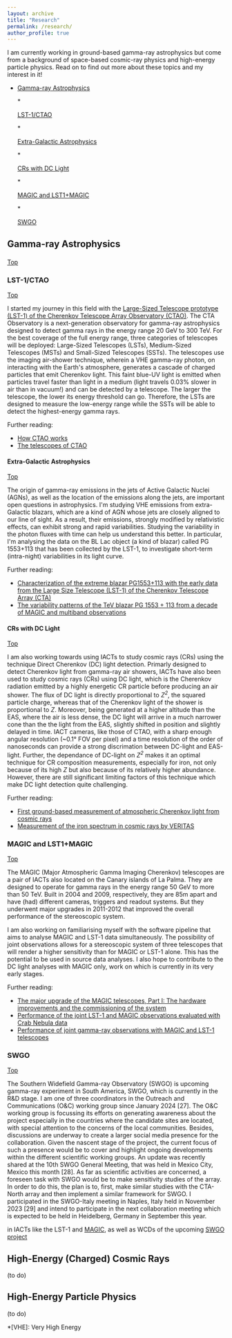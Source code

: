 ```yaml
---
layout: archive
title: "Research"
permalink: /research/
author_profile: true
---
```


I am currently working in ground-based gamma-ray astrophysics but come from a background of space-based cosmic-ray physics and high-energy particle physics. Read on to find out more about these topics and my interest in it!

* <p><a href="#gamma_astro">Gamma-ray Astrophysics</a></p>
  * <p><a href="#lst1_ctao">LST-1/CTAO</a></p>
    * <p><a href="#egal_astro">Extra-Galactic Astrophysics</a></p>
    * <p><a href="#cr_dc">CRs with DC Light</a></p>
  * <p><a href="#magic_lst">MAGIC and LST1+MAGIC</a></p>
  * <p><a href="#swgo">SWGO</a></p>

## <p id="gamma_astro">Gamma-ray Astrophysics</p>
<a href="#top">Top</a>

### <p id="lst1_ctao">LST-1/CTAO</p>
<a href="#top">Top</a>

I started my journey in this field with the [Large-Sized Telescope prototype (LST-1) of the Cherenkov Telescope Array Observatory (CTAO)](https://www.ctao.org). The CTA Observatory is a next-generation observatory for gamma-ray astrophysics designed to detect gamma rays in the energy range 20 GeV to 300 TeV. For the best coverage of the full energy range, three categories of telescopes will be deployed: Large-Sized Telescopes (LSTs), Medium-Sized Telescopes (MSTs) and Small-Sized Telescopes (SSTs). The telescopes use the imaging air-shower technique, wherein a VHE gamma-ray photon, on interacting with the Earth's atmosphere, generates a cascade of charged particles that emit Cherenkov light. This faint blue-UV light is emitted when particles travel faster than light in a medium (light travels 0.03% slower in air than in vacuum!) and can be detected by a telescope. The larger the telescope, the lower its energy threshold can go. Therefore, the LSTs are designed to measure the low-energy range while the SSTs will be able to detect the highest-energy gamma rays. 

Further reading:
* [How CTAO works](https://www.ctao.org/emission-to-discovery/science/how-ctao-works/)
* [The telescopes of CTAO](https://www.ctao.org/emission-to-discovery/telescopes/)

#### <p id="egal_astro">Extra-Galactic Astrophysics
<a href="#top">Top</a>

The origin of gamma-ray emissions in the jets of Active Galactic Nuclei (AGNs), as well as the location of the emissions along the jets, are important open questions in astrophysics. I'm studying VHE emissions from extra-Galactic blazars, which are a kind of AGN whose jets are closely aligned to our line of sight. As a result, their emissions, strongly modified by relativistic effects, can exhibit strong and rapid variabilities. Studying the variability in the photon fluxes with time can help us understand this better. In particular, I'm analysing the data on the BL Lac object (a kind of blazar) called PG 1553+113 that has been collected by the LST-1, to investigate short-term (intra-night) variabilities in its light curve.

Further reading:
* [Characterization of the extreme blazar PG1553+113 with the early data from the Large Size Telescope (LST-1) of the Cherenkov Telescope Array (CTA)](https://hdl.handle.net/20.500.12608/51830)
* [The variability patterns of the TeV blazar PG 1553 + 113 from a decade of MAGIC and multiband observations](https://doi.org/10.1093/mnras/stae649)

#### <p id="cr_dc">CRs with DC Light</p>
<a href="#top">Top</a>

I am also working towards using IACTs to study cosmic rays (CRs) using the technique Direct Cherenkov (DC) light detection. Primarly designed to detect Cherenkov light from gamma-ray air showers, IACTs have also been used to study cosmic rays (CRs) using DC light, which is the Cherenkov radiation emitted by a highly energetic CR particle before producing an air shower. The flux of DC light is directly proportional to <i>Z<sup>2</sup></i>, the squared particle charge, whereas that of the Cherenkov light of the shower is proportional to <i>Z</i>. Moreover, being generated at a higher altitude than the EAS, where the air is less dense, the DC light will arrive in a much narrower cone than the the light from the EAS, slightly shifted in position and slightly delayed in time. IACT cameras, like those of CTAO, with a sharp enough angular resolution (~0.1° FOV per pixel) and a time resolution of the order of nanoseconds can provide a strong discrimation between DC-light and EAS-light. Further, the dependance of DC-light on <i>Z<sup>2</sup></i> makes it an optimal technique for CR composition measurements, especially for iron, not only because of its high <i>Z</i> but also because of its relatively higher abundance. However, there are still significant limiting factors of this technique which make DC light detection quite challenging.

Further reading:
* [First ground-based measurement of atmospheric Cherenkov light from cosmic rays](https://journals.aps.org/prd/abstract/10.1103/PhysRevD.75.042004)
* [Measurement of the iron spectrum in cosmic rays by VERITAS](https://journals.aps.org/prd/abstract/10.1103/PhysRevD.98.022009)

### <p id="magic_lst">MAGIC and LST1+MAGIC</p>
<a href="#top">Top</a>

The MAGIC (Major Atmospheric Gamma Imaging Cherenkov) telescopes are a pair of IACTs also located on the Canary islands of La Palma. They are designed to operate for gamma rays in the energy range 50 GeV to more than 50 TeV. Built in 2004 and 2009, respectively, they are 85m apart and have (had) different cameras, triggers and readout systems. But they underwent major upgrades in 2011-2012 that improved the overall performance of the stereoscopic system.

I am also working on familiarising myself with the software pipeline that aims to analyse MAGIC and LST-1 data simultaneously. The possibility of joint observations allows for a stereoscopic system of three telescopes that will render a higher sensitivity than for MAGIC or LST-1 alone. This has the potential to be used in source data analyses. I also hope to contribute to the DC light analyses with MAGIC only, work on which is currently in its very early stages.

Further reading:
* [The major upgrade of the MAGIC telescopes, Part I: The hardware improvements and the commissioning of the system](https://www.sciencedirect.com/science/article/pii/S0927650515000663)
* [Performance of the joint LST-1 and MAGIC observations evaluated with Crab Nebula data](	https://doi.org/10.1051/0004-6361/202346927)
* [Performance of joint gamma-ray observations with MAGIC and LST-1 telescopes](https://doi.org/10.22323/1.444.0636)

### <p id="swgo">SWGO</p>
<a href="#top">Top</a>

The Southern Widefield Gamma-ray Observatory (SWGO) is upcoming gamma-ray experiment in South America, SWGO, which is currently in the R&D stage. I am one of three coordinators in the Outreach and Communications (O&C) working group since January 2024 [27]. The O&C working group is focussing its efforts on generating awareness about the project especially in the countries where the candidate sites are located, with special attention to the concerns of the local communities. Besides, discussions are underway to create a larger social media presence for the collaboration. Given the nascent stage of the project, the current focus of such a presence would be to cover and highlight ongoing developments within the different scientific working groups. An update was recently shared at the 10th SWGO General Meeting, that was held in Mexico City, Mexico this month [28]. As far as scientific activities are concerned, a foreseen task with SWGO would be to make sensitivity studies of the array. In order to do this, the plan is to, first, make similar studies with the CTA-North array and then implement a similar framework for SWGO. I participated in the SWGO-Italy meeting in Naples, Italy held in November 2023 [29] and intend to participate in the next collaboration meeting which is expected to be held in Heidelberg, Germany in September this year.

in IACTs like the LST-1 and [MAGIC](http://magic.mppmu.mpg.de), as well as WCDs of the upcoming [SWGO project](https://www.swgo.org/SWGOWiki/doku.php)


## High-Energy (Charged) Cosmic Rays

(to do)

## High-Energy Particle Physics

(to do)

*[VHE]: Very High Energy